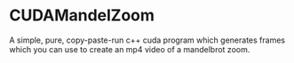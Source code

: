 # CUDAMandelZoom
A simple, pure, copy-paste-run c++ cuda program which generates frames which you can use to create an mp4 video of a mandelbrot zoom.
